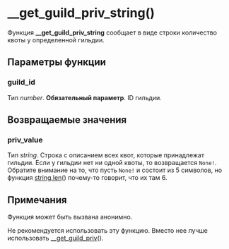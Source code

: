 # __get_guild_priv_string()
Функция **__get_guild_priv_string** сообщает в виде строки количество квоты у определенной гильдии.

## Параметры функции
### guild_id
Тип *number*. **Обязательный параметр**. ID гильдии.

## Возвращаемые значения
### priv_value
Тип *string*. Строка с описанием всех квот, которые принадлежат гильдии. Если у гильдии нет ни одной квоты, то возвращается `None!`. Обратите внимание на то, что пусть `None!` и состоит из 5 символов, но функция [string.len](../string/string.len.md)() почему-то говорит, что их там 6.

## Примечания
Функция может быть вызвана анонимно.

Не рекомендуется использовать эту функцию. Вместо нее лучше использовать [__get_guild_priv](../global/__get_guild_priv.md)().